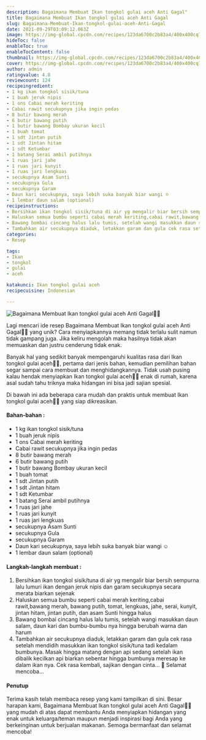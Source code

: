 ```yaml
---
description: Bagaimana Membuat Ikan tongkol gulai aceh Anti Gagal"
title: Bagaimana Membuat Ikan tongkol gulai aceh Anti Gagal
slug: Bagaimana-Membuat-Ikan-tongkol-gulai-aceh-Anti-Gagal
date: 2021-09-29T03:09:12.063Z
image: https://img-global.cpcdn.com/recipes/123da6700c2b83a4/400x400cq70/photo.jpg
hideToc: false
enableToc: true
enableTocContent: false
thumbnail: https://img-global.cpcdn.com/recipes/123da6700c2b83a4/400x400cq70/photo.jpg
cover: https://img-global.cpcdn.com/recipes/123da6700c2b83a4/400x400cq70/photo.jpg
author: admin
ratingvalue: 4.8
reviewcount: 124
recipeingredient:
- 1 kg ikan tongkol sisik/tuna
- 1 buah jeruk nipis
- 1 ons Cabai merah keriting
- Cabai rawit secukupnya jika ingin pedas
- 8 butir bawang merah
- 6 butir bawang putih
- 1 butir bawang Bombay ukuran kecil
- 1 buah tomat
- 1 sdt Jintan putih
- 1 sdt Jintan hitam
- 1 sdt Ketumbar
- 1 batang Serai ambil putihnya
- 1 ruas jari jahe
- 1 ruas jari kunyit
- 1 ruas jari lengkuas
- secukupnya Asam Sunti
- secukupnya Gula
- secukupnya Garam
- Daun kari secukupnya, saya lebih suka banyak biar wangi ☺️
- 1 lembar daun salam (optional)
recipeinstructions:
- Bersihkan ikan tongkol sisik/tuna di air yg mengalir biar bersih sempurna lalu lumuri ikan dengan jeruk nipis dan garam secukupnya secara merata biarkan sejenak
- Haluskan semua bumbu seperti cabai merah keriting,cabai rawit,bawang merah, bawang putih, tomat, lengkuas, jahe, serai, kunyit, jintan hitam, jintan putih, dan asam Sunti hingga halus
- Bawang bombai cincang halus lalu tumis, setelah wangi masukkan daun salam, daun kari dan bumbu-bumbu nya hingga berubah warna dan harum
- Tambahkan air secukupnya diaduk, letakkan garam dan gula cek rasa setelah mendidih masukkan ikan tongkol sisik/tuna tadi kedalam bumbunya. Masak hingga matang dengan api sedang setelah ikan dibalik kecilkan api biarkan sebentar hingga bumbunya meresap ke dalam ikan nya. Cek rasa kembali, sajikan dengan cinta... 🥰 Selamat mencoba...
categories:
- Resep

tags:
- Ikan
- tongkol
- gulai
- aceh

katakunci: Ikan tongkol gulai aceh
recipecuisine: Indonesian

---
```


![Bagaimana Membuat Ikan tongkol gulai aceh Anti Gagal👩‍🍳](https://img-global.cpcdn.com/recipes/123da6700c2b83a4/400x400cq70/photo.jpg)

Lagi mencari ide resep Bagaimana Membuat Ikan tongkol gulai aceh Anti Gagal👩‍🍳 yang unik? Cara menyiapkannya memang tidak terlalu sulit namun tidak gampang juga. Jika keliru mengolah maka hasilnya tidak akan memuaskan dan justru cenderung tidak enak.

Banyak hal yang sedikit banyak mempengaruhi kualitas rasa dari Ikan tongkol gulai aceh👩‍🍳, pertama dari jenis bahan, kemudian pemilihan bahan segar sampai cara membuat dan menghidangkannya. Tidak usah pusing kalau hendak menyiapkan Ikan tongkol gulai aceh👩‍🍳 enak di rumah, karena asal sudah tahu triknya maka hidangan ini bisa jadi sajian spesial.

Di bawah ini ada beberapa cara mudah dan praktis untuk membuat Ikan tongkol gulai aceh👩‍🍳 yang siap dikreasikan.

<!--inarticleads1-->

#### Bahan-bahan :

- 1 kg ikan tongkol sisik/tuna
- 1 buah jeruk nipis
- 1 ons Cabai merah keriting
- Cabai rawit secukupnya jika ingin pedas
- 8 butir bawang merah
- 6 butir bawang putih
- 1 butir bawang Bombay ukuran kecil
- 1 buah tomat
- 1 sdt Jintan putih
- 1 sdt Jintan hitam
- 1 sdt Ketumbar
- 1 batang Serai ambil putihnya
- 1 ruas jari jahe
- 1 ruas jari kunyit
- 1 ruas jari lengkuas
- secukupnya Asam Sunti
- secukupnya Gula
- secukupnya Garam
- Daun kari secukupnya, saya lebih suka banyak biar wangi ☺️
- 1 lembar daun salam (optional)

<!--inarticleads2-->

#### Langkah-langkah membuat :

1. Bersihkan ikan tongkol sisik/tuna di air yg mengalir biar bersih sempurna lalu lumuri ikan dengan jeruk nipis dan garam secukupnya secara merata biarkan sejenak
1. Haluskan semua bumbu seperti cabai merah keriting,cabai rawit,bawang merah, bawang putih, tomat, lengkuas, jahe, serai, kunyit, jintan hitam, jintan putih, dan asam Sunti hingga halus
1. Bawang bombai cincang halus lalu tumis, setelah wangi masukkan daun salam, daun kari dan bumbu-bumbu nya hingga berubah warna dan harum
1. Tambahkan air secukupnya diaduk, letakkan garam dan gula cek rasa setelah mendidih masukkan ikan tongkol sisik/tuna tadi kedalam bumbunya. Masak hingga matang dengan api sedang setelah ikan dibalik kecilkan api biarkan sebentar hingga bumbunya meresap ke dalam ikan nya. Cek rasa kembali, sajikan dengan cinta... 🥰 Selamat mencoba...

#### Penutup

Terima kasih telah membaca resep yang kami tampilkan di sini. Besar harapan kami, Bagaimana Membuat Ikan tongkol gulai aceh Anti Gagal👩‍🍳 yang mudah di atas dapat membantu Anda menyiapkan hidangan yang enak untuk keluarga/teman maupun menjadi inspirasi bagi Anda yang berkeinginan untuk berjualan makanan. Semoga bermanfaat dan selamat mencoba!